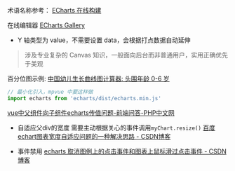 术语名称参考：
[ECharts 在线构建](http://echarts.baidu.com/builder.html)

在线编辑器 [ECharts Gallery](http://gallery.echartsjs.com/editor.html)

* Y 轴类型为 value，不需要设置 data，会根据打点数据自动延伸

> 涉及专业复杂的 Canvas 知识，一般面向后台而非普通用户，实用正确优先于美观

百分位图示例: [中国幼儿生长曲线图计算器: 头围年龄 0-6 岁](https://www.infantchart.com/zh-Hans/chinese0to6headforage.php)

```js
// 最小化引入，mpvue 中要这样做
import echarts from 'echarts/dist/echarts.min.js'
```
[vue中父组件向子组件echarts传值问题-前端问答-PHP中文网](http://www.php.cn/website-design-ask-402895.html)

* 自适应父div的宽度
需要主动根据关心的事件调用`myChart.resize()`
[百度echart图表宽度自适应问题的一种解决思路 - CSDN博客](https://blog.csdn.net/weixin_36185028/article/details/72833190)

* 事件禁用
[echarts 取消图例上的点击事件和图表上鼠标滑过点击事件 - CSDN博客](https://blog.csdn.net/Amy126/article/details/73484739)

